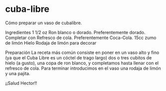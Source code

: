 # cuba-libre
Cómo preparar un vaso de cubalibre.

Ingredientes
1 1/2 oz Ron blanco o dorado. Preferentemente dorado.
Completar con Refresco de cola. Preferentemente Coca-Cola.
15cc zumo de limón
Hielo
Rodaja de limón para decorar

Preparación
La receta más común consiste en poner en un vaso alto y fino (ya que el Cuba Libre es un cóctel de trago largo) dos o tres cubitos de hielo (a gusto), una copa de ron blanco, y completamos hasta llenar con el refresco de cola. Para terminar introducimos en el vaso una rodaja de limón y una pajita.

¡¡Salud Hector!!
